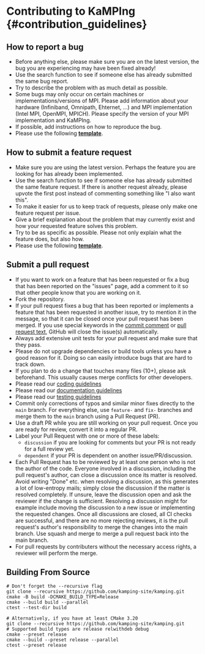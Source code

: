 Contributing to KaMPIng {#contribution_guidelines}
==================================================

How to report a bug
-------------------
- Before anything else, please make sure you are on the latest version, the bug you are experiencing may have been fixed already!
- Use the search function to see if someone else has already submitted the same bug report.
- Try to describe the problem with as much detail as possible.
- Some bugs may only occur on certain machines or implementations/versions of MPI. Please add information about your hardware (Infiniband, Omnipath, Ehternet, ...) and MPI implementation (Intel MPI, OpenMPI, MPICH). Please specify the version of your MPI implementation and KaMPIng.
- If possible, add instructions on how to reproduce the bug.
- Please use the following **[template](https://github.com/kamping-site/kamping/issues/new?assignees=&labels=Type%3A+Possible+bug&template=bug_report.yml)**.

How to submit a feature request
-------------------------------
- Make sure you are using the latest version. Perhaps the feature you are looking for has already been implemented.
- Use the search function to see if someone else has already submitted the same feature request. If there is another request already, please upvote the first post instead of commenting something like "I also want this".
- To make it easier for us to keep track of requests, please only make one feature request per issue.
- Give a brief explanation about the problem that may currently exist and how your requested feature solves this problem.
- Try to be as specific as possible. Please not only explain what the feature does, but also how.
- Please use the following **[template](https://github.com/kamping-site/kamping/issues/new?assignees=&labels=&template=feature_request.yml)**.

Submit a pull request
---------------------
- If you want to work on a feature that has been requested or fix a bug that has been reported on the "issues" page, add a comment to it so that other people know that you are working on it.
- Fork the repository.
- If your pull request fixes a bug that has been reported or implements a feature that has been requested in another issue, try to mention it in the message, so that it can be closed once your pull request has been merged. If you use special keywords in the [commit comment](https://help.github.com/en/github/managing-your-work-on-github/linking-a-pull-request-to-an-issue) or [pull request text](https://github.blog/2013-05-14-closing-issues-via-pull-requests/), GitHub will close the issue(s) automatically.
- Always add extensive unit tests for your pull request and make sure that they pass.
- Please do not upgrade dependencies or build tools unless you have a good reason for it. Doing so can easily introduce bugs that are hard to track down.
- If you plan to do a change that touches many files (10+), please ask beforehand. This usually causes merge conflicts for other developers.
- Please read our [coding guidelines](https://github.com/kamping-site/kamping/blob/main/docs/coding_guidelines.md)
- Please read our [documentation guidelines](https://github.com/kamping-site/kamping/blob/main/docs/documentation_guidelines.md)
- Please read our [testing guidelines](https://github.com/kamping-site/kamping/blob/main/docs/testing_guidelines.md)
- Commit only corrections of typos and similar minor fixes directly to the `main` branch. For everything else, use `feature-` and `fix-` branches and merge them to the `main` branch using a Pull Request (PR).
- Use a draft PR while you are still working on your pull request. Once you are ready for review, convert it into a regular PR.
- Label your Pull Request with one or more of these labels:
  - `discussion` if you are looking for comments but your PR is not ready for a full review yet.
  - `dependent` if your PR is dependent on another issue/PR/discussion.
- Each Pull Request has to be reviewed by at least one person who is not the author of the code. Everyone involved in a discussion, including the pull request's author, can close a discussion once its matter is resolved. Avoid writing "Done" etc. when resolving a discussion, as this generates a lot of low-entropy mails; simply close the discussion if the matter is resolved completely. If unsure, leave the discussion open and ask the reviewer if the change is sufficient. Resolving a discussion might for example include moving the discussion to a new issue or implementing the requested changes. Once all discussions are closed, all CI checks are successful, and there are no more rejecting reviews, it is the pull request's author's responsibility to merge the changes into the main branch. Use squash and merge to merge a pull request back into the main branch.
- For pull requests by contributers without the necessary access rights, a reviewer will perform the merge.

Building From Source
--------------------------
```shell
# Don't forget the --recursive flag
git clone --recursive https://github.com/kamping-site/kamping.git
cmake -B build -DCMAKE_BUILD_TYPE=Release
cmake --build build --parallel
ctest --test-dir build

# Alternatively, if you have at least CMake 3.20
git clone --recursive https://github.com/kamping-site/kamping.git
# Supported build types are release relwithdeb debug
cmake --preset release
cmake --build --preset release --parallel
ctest --preset release
```

